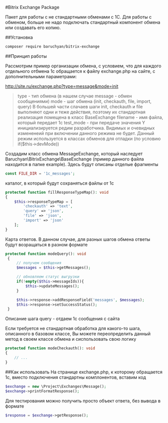 #Bitrix Exchange Package

Пакет для работы с не стандартными обменами с 1С.
Для работы с обменом, больше не надо подключать стандартный компонент обмена или создавать его копию.

##Установка
```sh
composer require baruchyan/bitrix-exchange
```

##Принцип работы

Рассмотрим пример организации обмена, с условием, что для каждого отдельного отбмена 1с обращается к файлу exchange.php на сайте, с дополнительными параметрами: 
 
http://site.ru/exchange.php?type=message&mode=init
>type - тип обмена (в нашем случае message - обмен сообщениями)
>mode - шаг обмена (init, checkauth, file, import, query)
>В большей части слачаев шаги init, checkauth и file выполняют одни и теже действия, поэтому их стандартная реализация помещена в класс BaseExchange
>filename - имя файла, который передает 1с
>test_mode  - при передаче значения Y инициализируется редим разработчика. Видимых и очевидных измененеий при включении данного режима не будет. Данный режим используется в классах обменов для отладки (по условию if($this->devMode)) 

Создадим класс обмена MessageExchange, который наследует Baruchyan\BitrixExchange\BaseExchange
(пример данного файла находится в папке example). Здесь будут описаны отделые фрагменты
 
```php
const FILE_DIR = '1c_messages'; 
```
каталог, в который будут сохраняться файлы от 1с

```php
protected function fillResponseTypeMap(): void
{
    $this->responseTypeMap = [
        'checkauth' => 'text',
        'query' => 'json',
        'file' => 'json',
        'import' => 'json'
    ];
}
```
Карта ответов. В данном случае, для разных шагов обмена ответы будут возращаться в разном формате


```php
protected function modeQuery(): void
 {
     // получем сообщения
     $messages = $this->getMessages();

     // обновляем статус выгрузки
     if(!empty($this->messageIds)){
         $this->updateMessages();
     }

     $this->response->addResponseField('messages', $messages);
     $this->response->setSuccessStatus();
 }
```
Описание шага query - отдаем 1с сообщения с сайта

Если требуется не стандартная обработка для какого-то шага, описанного в базовом классе, Вы можете переопределить данный метод в своем классе обмена и сиспользовать свою логику

```php
protected function modeCheckauth(): void
{
    // ...
}
```
##Как использовать 
На странице exchange.php, к которому обращается 1с, вместо подключения стандартны комплонентов, вставим код
```php
$exchange = new \Project\Exchanges\Message();
$exchange->printFormatResponse();
```
Для тестирования можно получить просто объект ответа, без вывода в формате
```php 
$response = $exchange->getResponse();
```